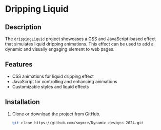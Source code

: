 # Dripping Liquid

## Description
The `drippingLiquid` project showcases a CSS and JavaScript-based effect that simulates liquid dripping animations. This effect can be used to add a dynamic and visually engaging element to web pages.

## Features
- CSS animations for liquid dripping effect
- JavaScript for controlling and enhancing animations
- Customizable styles and liquid effects

## Installation
1. Clone or download the project from GitHub.
   ```bash
   git clone https://github.com/soymze/Dynamic-designs-2024.git
